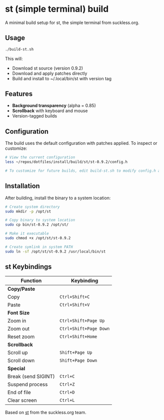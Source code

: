 # st (simple terminal) build

A minimal build setup for st, the simple terminal from suckless.org.

## Usage

```bash
./build-st.sh
```

This will:
- Download st source (version 0.9.2)
- Download and apply patches directly
- Build and install to ~/.local/bin/st with version tag

## Features
- **Background transparency** (alpha = 0.85)
- **Scrollback** with keyboard and mouse
- Version-tagged builds

## Configuration
The build uses the default configuration with patches applied. To inspect or customize:

```bash
# View the current configuration
less ~/repos/dotfiles/install/build/st/st-0.9.2/config.h

# To customize for future builds, edit build-st.sh to modify config.h after patching
```

## Installation

After building, install the binary to a system location:

```bash
# Create system directory
sudo mkdir -p /opt/st

# Copy binary to system location
sudo cp bin/st-0.9.2 /opt/st/

# Make it executable
sudo chmod +x /opt/st/st-0.9.2

# Create symlink in system PATH
sudo ln -sf /opt/st/st-0.9.2 /usr/local/bin/st
```

## st Keybindings

| Function | Keybinding |
|----------|------------|
| **Copy/Paste** |  |
| Copy | `Ctrl+Shift+C` |
| Paste | `Ctrl+Shift+V` |
| **Font Size** |  |
| Zoom in | `Ctrl+Shift+Page Up` |
| Zoom out | `Ctrl+Shift+Page Down` |
| Reset zoom | `Ctrl+Shift+Home` |
| **Scrollback** |  |
| Scroll up | `Shift+Page Up` |
| Scroll down | `Shift+Page Down` |
| **Special** |  |
| Break (send SIGINT) | `Ctrl+C` |
| Suspend process | `Ctrl+Z` |
| End of file | `Ctrl+D` |
| Clear screen | `Ctrl+L` |

Based on [st](https://st.suckless.org/) from the suckless.org team.
